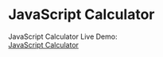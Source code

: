 # JavaScript Calculator  
JavaScript Calculator Live Demo:  
[JavaScript Calculator](https://robaxelsen.github.io/jscalc/)

